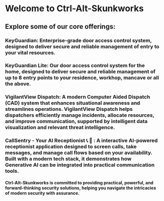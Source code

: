 # Welcome to Ctrl-Alt-Skunkworks

## Explore some of our core offerings:

### KeyGuardian: Enterprise-grade door access control system, designed to deliver secure and reliable management of entry to your vital resources.

### KeyGuardian Lite: Our door access control system for the home, designed to deliver secure and reliable management of up to 8 entry points to your residence, workhop, mancave or all the above.

### VigilantView Dispatch: A modern Computer Aided Dispatch (CAD) system that enhances situational awareness and streamlines operations. VigilantView Dispatch helps dispatchers efficiently manage incidents, allocate resources, and improve communication, supported by intelligent data visualization and relevant threat intelligence.

### CallSentry - Your AI Receptionist :telephone_receiver: :robot: : A interactive AI-powered receptionist application designed to screen calls, take messages, and manage call flows based on your availability. Built with a modern tech stack, it demonstrates how Generative AI can be integrated into practical communication tools.

#### Ctrl-Alt-Skunkworks is committed to providing practical, powerful, and forward-thinking security solutions, helping you navigate the intricacies of modern security with assurance.
